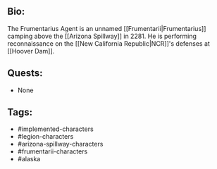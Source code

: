 ## Bio:

The Frumentarius Agent is an unnamed [[Frumentarii|Frumentarius]] camping above the [[Arizona Spillway]] in 2281. He is performing reconnaissance on the [[New California Republic|NCR]]'s defenses at [[Hoover Dam]].

## Quests:

- None

## Tags:

- #implemented-characters
- #legion-characters
- #arizona-spillway-characters
- #frumentarii-characters
- #alaska